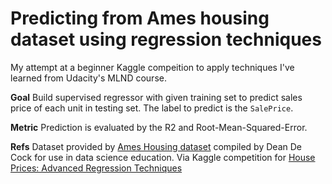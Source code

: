 # Predicting from Ames housing dataset using regression techniques

My attempt at a beginner Kaggle compeition to apply techniques I've learned from Udacity's MLND course.

**Goal**
Build supervised regressor with given training set to predict sales price of each unit in testing set. The label to predict is the `SalePrice`.

**Metric**
Prediction is evaluated by the R2 and Root-Mean-Squared-Error. 

**Refs**
Dataset provided by [Ames Housing dataset](https://ww2.amstat.org/publications/jse/v19n3/decock.pdf) compiled by Dean De Cock for use in data science education. Via Kaggle competition for [House Prices: Advanced Regression Techniques](https://www.kaggle.com/c/house-prices-advanced-regression-techniques#description)

